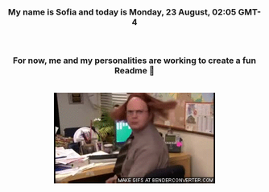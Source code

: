 


<div align="center">
<h3 >My name is Sofia and today is Monday, 23 August, 02:05 GMT-4</h3><br>
<h3 >For now, me and my personalities are working to create a fun Readme 👋
</h3><br>
<img src='img/dwight.gif' alt='working...'/>
</div>
